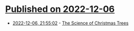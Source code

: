 # [Published on 2022-12-06](index.md)

* [2022-12-06, 21:55:02](https://news.ycombinator.com/item?id=33887645) - [The Science of Christmas Trees](https://www.newyorker.com/science/elements/the-science-of-christmas-trees)
